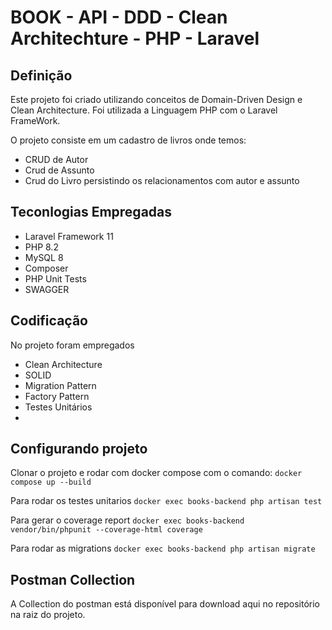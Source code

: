 # BOOK - API - DDD - Clean Architechture - PHP - Laravel

## Definição

Este projeto foi criado utilizando conceitos de Domain-Driven Design e Clean Architecture.
Foi utilizada a Linguagem PHP com o Laravel FrameWork.

O projeto consiste em um cadastro de livros onde temos:

-   CRUD de Autor
-   Crud de Assunto
-   Crud do Livro persistindo os relacionamentos com autor e assunto

## Teconlogias Empregadas

-   Laravel Framework 11
-   PHP 8.2
-   MySQL 8
-   Composer
-   PHP Unit Tests
-   SWAGGER

## Codificação

No projeto foram empregados

-   Clean Architecture
-   SOLID
-   Migration Pattern
-   Factory Pattern
-   Testes Unitários
-

## Configurando projeto

Clonar o projeto e rodar com docker compose com o comando:
`docker compose up --build`

Para rodar os testes unitarios
`docker exec books-backend php artisan test`

Para gerar o coverage report
`docker exec books-backend vendor/bin/phpunit --coverage-html coverage`

Para rodar as migrations
`docker exec books-backend php artisan migrate `

## Postman Collection

A Collection do postman está disponível para download aqui no repositório na raiz do projeto.
